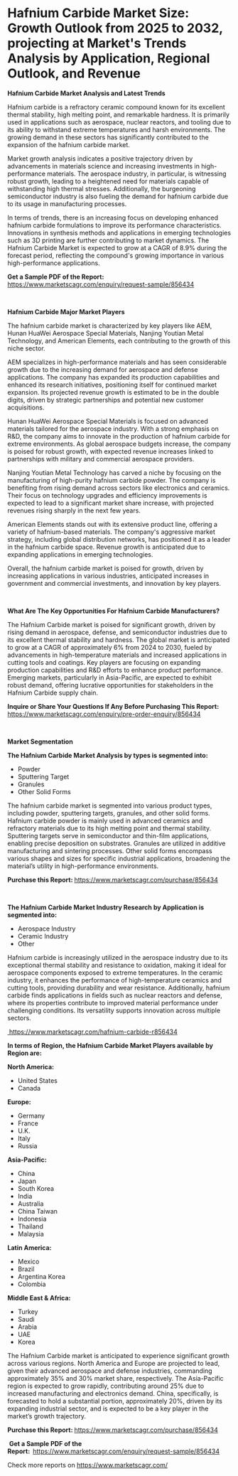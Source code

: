 <p><h1>Hafnium Carbide Market Size: Growth Outlook from 2025 to 2032, projecting at Market's Trends Analysis by Application, Regional Outlook, and Revenue</h1></p><p><strong>Hafnium Carbide Market Analysis and Latest Trends</strong></p>
<p><p>Hafnium carbide is a refractory ceramic compound known for its excellent thermal stability, high melting point, and remarkable hardness. It is primarily used in applications such as aerospace, nuclear reactors, and tooling due to its ability to withstand extreme temperatures and harsh environments. The growing demand in these sectors has significantly contributed to the expansion of the hafnium carbide market.</p><p>Market growth analysis indicates a positive trajectory driven by advancements in materials science and increasing investments in high-performance materials. The aerospace industry, in particular, is witnessing robust growth, leading to a heightened need for materials capable of withstanding high thermal stresses. Additionally, the burgeoning semiconductor industry is also fueling the demand for hafnium carbide due to its usage in manufacturing processes.</p><p>In terms of trends, there is an increasing focus on developing enhanced hafnium carbide formulations to improve its performance characteristics. Innovations in synthesis methods and applications in emerging technologies such as 3D printing are further contributing to market dynamics. The Hafnium Carbide Market is expected to grow at a CAGR of 8.9% during the forecast period, reflecting the compound's growing importance in various high-performance applications.</p></p>
<p><strong>Get a Sample PDF of the Report:&nbsp;</strong> <a href="https://www.marketscagr.com/enquiry/request-sample/856434?utm_campaign=2194&utm_medium=2&utm_source=Github&utm_content=ia&utm_term=28022025&utm_id=hafnium-carbide">https://www.marketscagr.com/enquiry/request-sample/856434</a></p>
<p>&nbsp;</p>
<p><strong>Hafnium Carbide Major Market Players</strong></p>
<p><p>The hafnium carbide market is characterized by key players like AEM, Hunan HuaWei Aerospace Special Materials, Nanjing Youtian Metal Technology, and American Elements, each contributing to the growth of this niche sector.</p><p>AEM specializes in high-performance materials and has seen considerable growth due to the increasing demand for aerospace and defense applications. The company has expanded its production capabilities and enhanced its research initiatives, positioning itself for continued market expansion. Its projected revenue growth is estimated to be in the double digits, driven by strategic partnerships and potential new customer acquisitions.</p><p>Hunan HuaWei Aerospace Special Materials is focused on advanced materials tailored for the aerospace industry. With a strong emphasis on R&D, the company aims to innovate in the production of hafnium carbide for extreme environments. As global aerospace budgets increase, the company is poised for robust growth, with expected revenue increases linked to partnerships with military and commercial aerospace providers.</p><p>Nanjing Youtian Metal Technology has carved a niche by focusing on the manufacturing of high-purity hafnium carbide powder. The company is benefiting from rising demand across sectors like electronics and ceramics. Their focus on technology upgrades and efficiency improvements is expected to lead to a significant market share increase, with projected revenues rising sharply in the next few years.</p><p>American Elements stands out with its extensive product line, offering a variety of hafnium-based materials. The company's aggressive market strategy, including global distribution networks, has positioned it as a leader in the hafnium carbide space. Revenue growth is anticipated due to expanding applications in emerging technologies.</p><p>Overall, the hafnium carbide market is poised for growth, driven by increasing applications in various industries, anticipated increases in government and commercial investments, and innovation by key players.</p></p>
<p>&nbsp;</p>
<p><strong>What Are The Key Opportunities For Hafnium Carbide Manufacturers?</strong></p>
<p><p>The Hafnium Carbide market is poised for significant growth, driven by rising demand in aerospace, defense, and semiconductor industries due to its excellent thermal stability and hardness. The global market is anticipated to grow at a CAGR of approximately 6% from 2024 to 2030, fueled by advancements in high-temperature materials and increased applications in cutting tools and coatings. Key players are focusing on expanding production capabilities and R&D efforts to enhance product performance. Emerging markets, particularly in Asia-Pacific, are expected to exhibit robust demand, offering lucrative opportunities for stakeholders in the Hafnium Carbide supply chain.</p></p>
<p><strong>Inquire or Share Your Questions If Any Before Purchasing This Report:</strong> <a href="https://www.marketscagr.com/enquiry/pre-order-enquiry/856434?utm_campaign=2194&utm_medium=2&utm_source=Github&utm_content=ia&utm_term=28022025&utm_id=hafnium-carbide">https://www.marketscagr.com/enquiry/pre-order-enquiry/856434</a></p>
<p>&nbsp;</p>
<p><strong>Market Segmentation</strong></p>
<p><strong>The Hafnium Carbide Market Analysis by types is segmented into:</strong></p>
<p><ul><li>Powder</li><li>Sputtering Target</li><li>Granules</li><li>Other Solid Forms</li></ul></p>
<p><p>The hafnium carbide market is segmented into various product types, including powder, sputtering targets, granules, and other solid forms. Hafnium carbide powder is mainly used in advanced ceramics and refractory materials due to its high melting point and thermal stability. Sputtering targets serve in semiconductor and thin-film applications, enabling precise deposition on substrates. Granules are utilized in additive manufacturing and sintering processes. Other solid forms encompass various shapes and sizes for specific industrial applications, broadening the material’s utility in high-performance environments.</p></p>
<p><strong>Purchase this Report:&nbsp;</strong><a href="https://www.marketscagr.com/purchase/856434?utm_campaign=2194&utm_medium=2&utm_source=Github&utm_content=ia&utm_term=28022025&utm_id=hafnium-carbide">https://www.marketscagr.com/purchase/856434</a></p>
<p>&nbsp;</p>
<p><strong>The Hafnium Carbide Market Industry Research by Application is segmented into:</strong></p>
<p><ul><li>Aerospace Industry</li><li>Ceramic Industry</li><li>Other</li></ul></p>
<p><p>Hafnium carbide is increasingly utilized in the aerospace industry due to its exceptional thermal stability and resistance to oxidation, making it ideal for aerospace components exposed to extreme temperatures. In the ceramic industry, it enhances the performance of high-temperature ceramics and cutting tools, providing durability and wear resistance. Additionally, hafnium carbide finds applications in fields such as nuclear reactors and defense, where its properties contribute to improved material performance under challenging conditions. Its versatility supports innovation across multiple sectors.</p></p>
<p><a href="https://www.marketscagr.com/hafnium-carbide-r856434?utm_campaign=2194&utm_medium=2&utm_source=Github&utm_content=ia&utm_term=28022025&utm_id=hafnium-carbide">&nbsp;https://www.marketscagr.com/hafnium-carbide-r856434</a></p>
<p><strong>In terms of Region, the Hafnium Carbide Market Players available by Region are:</strong></p>
<p>
    <p> <strong> North America: </strong>
        <ul>
            <li>United States</li>
            <li>Canada</li>
        </ul>
        </p> 
    <p> <strong> Europe: </strong>
        <ul>
            <li>Germany</li>
            <li>France</li>
            <li>U.K.</li>
            <li>Italy</li>
            <li>Russia</li>
        </ul>
        </p> 
    <p> <strong> Asia-Pacific: </strong>
        <ul>
            <li>China</li>
            <li>Japan</li>
            <li>South Korea</li>
            <li>India</li>
            <li>Australia</li>
            <li>China Taiwan</li>
            <li>Indonesia</li>
            <li>Thailand</li>
            <li>Malaysia</li>
        </ul>
        </p> 
    <p> <strong> Latin America: </strong>
        <ul>
            <li>Mexico</li>
            <li>Brazil</li>
            <li>Argentina Korea</li>
            <li>Colombia</li>
        </ul>
        </p> 
    <p> <strong> Middle East & Africa: </strong>
        <ul>
            <li>Turkey</li>
            <li>Saudi</li>
            <li>Arabia</li>
            <li>UAE</li>
            <li>Korea</li>
        </ul>
    </p>
    </p>
<p><p>The Hafnium Carbide market is anticipated to experience significant growth across various regions. North America and Europe are projected to lead, given their advanced aerospace and defense industries, commanding approximately 35% and 30% market share, respectively. The Asia-Pacific region is expected to grow rapidly, contributing around 25% due to increased manufacturing and electronics demand. China, specifically, is forecasted to hold a substantial portion, approximately 20%, driven by its expanding industrial sector, and is expected to be a key player in the market’s growth trajectory.</p></p>
<p><strong>Purchase this Report: </strong><a href="https://www.marketscagr.com/purchase/856434?utm_campaign=2194&utm_medium=2&utm_source=Github&utm_content=ia&utm_term=28022025&utm_id=hafnium-carbide">https://www.marketscagr.com/purchase/856434</a></p>
<p>&nbsp;<strong>Get a Sample PDF of the Report:&nbsp;&nbsp;</strong><a href="https://www.marketscagr.com/enquiry/request-sample/856434?utm_campaign=2194&utm_medium=2&utm_source=Github&utm_content=ia&utm_term=28022025&utm_id=hafnium-carbide">https://www.marketscagr.com/enquiry/request-sample/856434</a></p>
<p><strong></strong></p>
<p>Check more reports on <a href="https://www.marketscagr.com/?utm_campaign=2194&utm_medium=2&utm_source=Github&utm_content=ia&utm_term=28022025&utm_id=hafnium-carbide">https://www.marketscagr.com/</a></p>